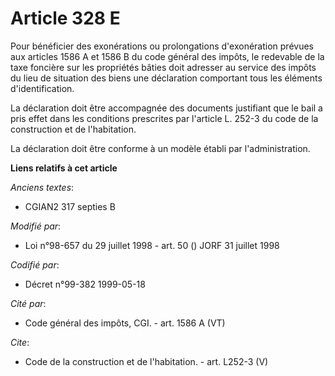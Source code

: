 # Article 328 E

Pour bénéficier des exonérations ou prolongations d'exonération prévues aux articles 1586 A et 1586 B du code général des
impôts, le redevable de la taxe foncière sur les propriétés bâties doit adresser au service des impôts du lieu de situation
des biens une déclaration comportant tous les éléments d'identification. 

La déclaration doit être accompagnée des documents justifiant que le bail a pris effet dans les conditions prescrites par
l'article L. 252-3 du code de la construction et de l'habitation. 

La déclaration doit être conforme à un modèle établi par l'administration.

**Liens relatifs à cet article**

_Anciens textes_:

  - CGIAN2 317 septies B

_Modifié par_:

  - Loi n°98-657 du 29 juillet 1998 - art. 50 () JORF 31 juillet 1998

_Codifié par_:

  - Décret n°99-382 1999-05-18

_Cité par_:

  - Code général des impôts, CGI. - art. 1586 A (VT)

_Cite_:

  - Code de la construction et de l'habitation. - art. L252-3 (V)
